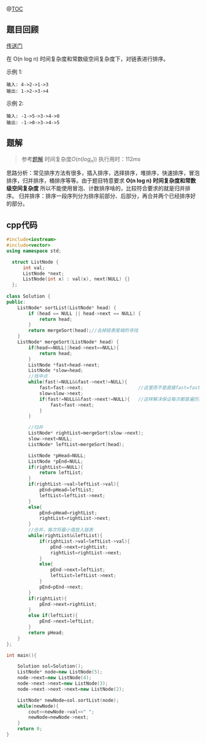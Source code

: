 @[TOC](LeetCode-day35-排序链表-归并排序-cpp)

## 题目回顾

[传送门](https://leetcode-cn.com/problems/sort-list/)

在 O(n log n) 时间复杂度和常数级空间复杂度下，对链表进行排序。

示例 1:

```
输入: 4->2->1->3
输出: 1->2->3->4
```

示例 2:

```
输入: -1->5->3->4->0
输出: -1->0->3->4->5
```



## 题解

> 参考[题解](https://blog.csdn.net/qq_41855420/article/details/87901524)
> 时间复杂度$O(n(log_n))$
> 执行用时：$112 ms$ 

思路分析：常见排序方法有很多，插入排序，选择排序，堆排序，快速排序，冒泡排序，归并排序，桶排序等等。由于题目特意要求 **O(n log n) 时间复杂度和常数级空间复杂度** 所以不能使用冒泡、计数排序啥的，比较符合要求的就是归并排序。
归并排序：排序一段序列分为排序前部分、后部分，再合并两个已经排序好的部分。

## cpp代码

```c++
#include<iostream>
#include<vector>
using namespace std;

  struct ListNode {
      int val;
      ListNode *next;
      ListNode(int x) : val(x), next(NULL) {}
  };
 
class Solution {
public:
	ListNode* sortList(ListNode* head) {
		if (head == NULL || head->next == NULL) {
			return head;
		}
		return mergeSort(head);//去掉链表尾端的寻找
	}
	ListNode* mergeSort(ListNode* head) {
        if(head==NULL||head->next==NULL){
            return head;
        }
        ListNode *fast=head->next;
        ListNode *slow=head;
        //找中点
        while(fast!=NULL&&fast->next!=NULL){
            fast=fast->next;                    //这里而不是直接fast=fast->next->next
            slow=slow->next;
            if(fast!=NULL&&fast->next!=NULL){   //这样解决保证每次都是遍历到最后一个      
                fast=fast->next;
            }
        }

        //归并
        ListNode* rightList=mergeSort(slow->next);
        slow->next=NULL;
        ListNode* leftList=mergeSort(head);

        ListNode *pHead=NULL;
        ListNode *pEnd=NULL;
        if(rightList==NULL){
            return leftList;
        }    
        if(rightList->val>leftList->val){
            pEnd=pHead=leftList;
            leftList=leftList->next;
        }
        else{
            pEnd=pHead=rightList;
            rightList=rightList->next;
        }
        //合并，每次将最小值放入链表
        while(rightList&&leftList){
            if(rightList->val<leftList->val){
                pEnd->next=rightList;
                rightList=rightList->next;
            }
            else{
                pEnd->next=leftList;
                leftList=leftList->next;
            }
            pEnd=pEnd->next;
        }
        if(rightList){
            pEnd->next=rightList;
        }
        else if(leftList){
            pEnd->next=leftList;
        }
        return pHead;
    }
};

int main(){

    Solution sol=Solution();
    ListNode* node=new ListNode(5);
    node->next=new ListNode(4);
    node->next->next=new ListNode(3);
    node->next->next->next=new ListNode(2);

    ListNode* newNode=sol.sortList(node);
    while(newNode){
        cout<<newNode->val<<" ";
        newNode=newNode->next;
    }
    return 0;
}
```
